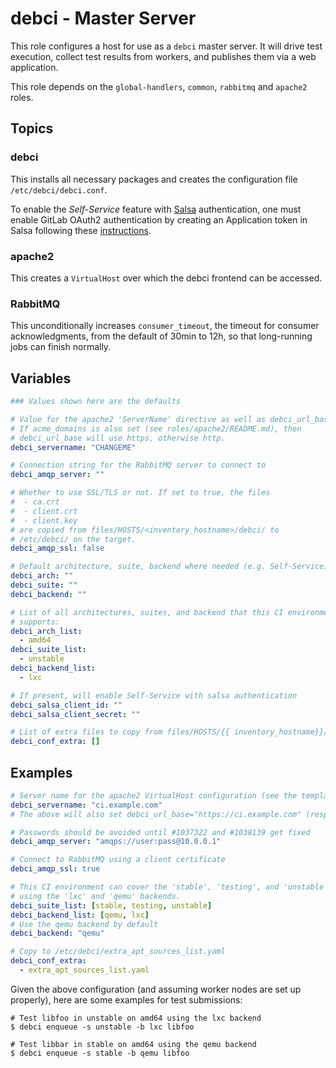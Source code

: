 # debci - Master Server

This role configures a host for use as a `debci` master server. It will drive
test execution, collect test results from workers, and publishes them via a web
application.

This role depends on the `global-handlers`, `common`, `rabbitmq` and `apache2`
roles.


## Topics

### debci

This installs all necessary packages and creates the configuration file
`/etc/debci/debci.conf`.

To enable the *Self-Service* feature with [Salsa](https://salsa.debian.org)
authentication, one must enable GitLab OAuth2 authentication by creating an
Application token in Salsa following these
[instructions](https://docs.gitlab.com/ee/integration/oauth_provider.html).

### apache2

This creates a `VirtualHost` over which the debci frontend can be accessed.

### RabbitMQ

This unconditionally increases `consumer_timeout`, the timeout for consumer
acknowledgments, from the default of 30min to 12h, so that long-running jobs
can finish normally.


## Variables

```yaml
### Values shown here are the defaults

# Value for the apache2 'ServerName' directive as well as debci_url_base.
# If acme_domains is also set (see roles/apache2/README.md), then
# debci_url_base will use https, otherwise http.
debci_servername: "CHANGEME"

# Connection string for the RabbitMQ server to connect to
debci_amqp_server: ""

# Whether to use SSL/TLS or not. If set to true, the files
#  - ca.crt
#  - client.crt
#  - client.key
# are copied from files/HOSTS/<inventory_hostname>/debci/ to
# /etc/debci/ on the target.
debci_amqp_ssl: false

# Default architecture, suite, backend where needed (e.g. Self-Service)
debci_arch: ""
debci_suite: ""
debci_backend: ""

# List of all architectures, suites, and backend that this CI environment
# supports:
debci_arch_list:
  - amd64
debci_suite_list:
  - unstable
debci_backend_list:
  - lxc

# If present, will enable Self-Service with salsa authentication
debci_salsa_client_id: ""
debci_salsa_client_secret: ""

# List of extra files to copy from files/HOSTS/{{ inventory_hostname}}/debci to /etc/debci
debci_conf_extra: []
```


## Examples

```yaml
# Server name for the apache2 VirtualHost configuration (see the template)
debci_servername: "ci.example.com"
# The above will also set debci_url_base="https://ci.example.com" (resp. http)

# Passwords should be avoided until #1037322 and #1038139 get fixed
debci_amqp_server: "amqps://user:pass@10.0.0.1"

# Connect to RabbitMQ using a client certificate
debci_amqp_ssl: true

# This CI environment can cover the 'stable', 'testing', and 'unstable' suites
# using the 'lxc' and 'qemu' backends.
debci_suite_list: [stable, testing, unstable]
debci_backend_list: [qemu, lxc]
# Use the qemu backend by default
debci_backend: "qemu"

# Copy to /etc/debci/extra_apt_sources_list.yaml
debci_conf_extra:
  - extra_apt_sources_list.yaml
```

Given the above configuration (and assuming worker nodes are set up properly),
here are some examples for test submissions:

```shell
# Test libfoo in unstable on amd64 using the lxc backend
$ debci enqueue -s unstable -b lxc libfoo

# Test libbar in stable on amd64 using the qemu backend
$ debci enqueue -s stable -b qemu libfoo
```
